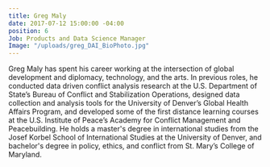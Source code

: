 ```yaml
---
title: Greg Maly
date: 2017-07-12 15:00:00 -04:00
position: 6
Job: Products and Data Science Manager
Image: "/uploads/greg_DAI_BioPhoto.jpg"
---
```


Greg Maly has spent his career working at the intersection of global development and diplomacy, technology, and the arts. In previous roles, he conducted data driven conflict analysis research at the U.S. Department of State’s Bureau of Conflict and Stabilization Operations, designed data collection and analysis tools for the University of Denver’s Global Health Affairs Program, and developed some of the first distance learning courses at the U.S. Institute of Peace’s Academy for Conflict Management and Peacebuilding. He holds a master's degree in international studies from the Josef Korbel School of International Studies at the University of Denver, and bachelor's degree in policy, ethics, and conflict from St. Mary’s College of Maryland.